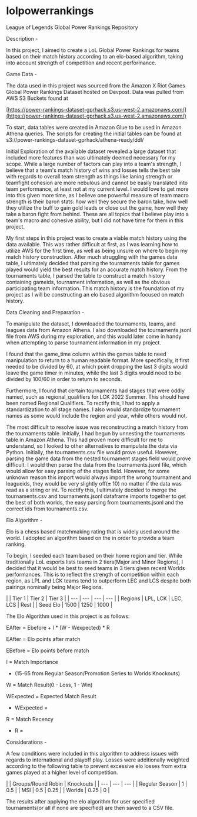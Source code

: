 # lolpowerrankings
League of Legends Global Power Rankings Repository

Description -

In this project, I aimed to create a LoL Global Power Rankings for teams based on their match history according to an elo-based algorithm, taking into account strength of competition and recent performance.

Game Data -

The data used in this project was sourced from the Amazon X Riot Games Global Power Rankings Dataset hosted on Devpost. Data was pulled from AWS S3 Buckets found at

[https://power-rankings-dataset-gprhack.s3.us-west-2.amazonaws.com/](https://power-rankings-dataset-gprhack.s3.us-west-2.amazonaws.com/)

To start, data tables were created in Amazon Glue to be used in Amazon Athena queries. The scripts for creating the initial tables can be found at s3://power-rankings-dataset-gprhack/athena-ready/ddl/

Initial Exploration of the available dataset revealed a large dataset that included more features than was ultimately deemed necessary for my scope. While a large number of factors can play into a team's strength, I believe that a team's match history of wins and losses tells the best tale with regards to overall team strength as things like laning strength or teamfight cohesion are more nebulous and cannot be easily translated into team performance, at least not at my current level. I would love to get more into this given more time, as I believe one powerful measure of team macro strength is their baron stats: how well they secure the baron take, how well they utilize the buff to gain gold leads or close out the game, how well they take a baron fight from behind. These are all topics that I believe play into a team's macro and cohesive ability, but I did not have time for them in this project.

My first steps in this project was to create a viable match history using the data available. This was rather difficult at first, as I was learning how to utilize AWS for the first time, as well as being unsure on where to begin my match history construction. After much struggling with the games data table, I ultimately decided that parsing the tournaments table for games played would yield the best results for an accurate match history. From the tournaments table, I parsed the table to construct a match history containing gameids, tournament information, as well as the obvious participating team information. This match history is the foundation of my project as I will be constructing an elo based algorithm focused on match history.

Data Cleaning and Preparation -

To manipulate the dataset, I downloaded the tournaments, teams, and leagues data from Amazon Athena. I also downloaded the tournaments.jsonl file from AWS during my exploration, and this would later come in handy when attempting to parse tournament information in my project.

I found that the game\_time column within the games table to need manipulation to return to a human readable format. More specifically, it first needed to be divided by 60, at which point dropping the last 3 digits would leave the game timer in minutes, while the last 3 digits would need to be divided by 100/60 in order to return to seconds.

Furthermore, I found that certain tournaments had stages that were oddly named, such as regional\_qualifiers for LCK 2022 Summer. This should have been named Regional Qualifiers. To rectify this, I had to apply a standardization to all stage names. I also would standardize tournament names as some would include the region and year, while others would not.

The most difficult to resolve issue was reconstructing a match history from the tournaments table. Initially, I had begun by unnesting the tournaments table in Amazon Athena. This had proven more difficult for me to understand, so I looked to other alternatives to manipulate the data via Python. Initially, the tournaments.csv file would prove useful. However, parsing the game data from the nested tournament stages field would prove difficult. I would then parse the data from the tournaments.jsonl file, which would allow for easy parsing of the stages field. However, for some unknown reason this import would always import the wrong tournament and leagueids, they would be very slightly off(± 10) no matter if the data was read as a string or int. To rectify this, I ultimately decided to merge the tournaments.csv and tournaments.jsonl dataframe imports together to get the best of both worlds, the easy parsing from tournaments.jsonl and the correct ids from tournaments.csv.

Elo Algorithm -

Elo is a chess based matchmaking rating that is widely used around the world. I adopted an algorithm based on the in order to provide a team ranking.

To begin, I seeded each team based on their home region and tier. While traditionally LoL esports lists teams in 2 tiers(Major and Minor Regions), I decided that it would be best to seed teams in 3 tiers given recent Worlds performances. This is to reflect the strength of competition within each region, as LPL and LCK teams tend to outperform LEC and LCS despite both pairings nominally being Major Regions.

|
 | Tier 1 | Tier 2 | Tier 3 |
| --- | --- | --- | --- |
| Regions | LPL, LCK | LEC, LCS | Rest |
| Seed Elo | 1500 | 1250 | 1000 |

The Elo Algorithm used in this project is as follows:

EAfter = Ebefore + I \* (W - Wexpected) \* R

EAfter = Elo points after match

EBefore = Elo points before match

I = Match Importance

- (15-65 from Regular Season/Promotion Series to Worlds Knockouts)

W = Match Result(0 - Loss, 1 - Win)

WExpected = Expected Match Result

- WExpected =

R = Match Recency

- R =

Considerations -

A few conditions were included in this algorithm to address issues with regards to international and playoff play. Losses were additionally weighted according to the following table to prevent excessive elo losses from extra games played at a higher level of competition.

|
 | Groups/Round Robin | Knockouts |
| --- | --- | --- |
| Regular Season | 1 | 0.5 |
| MSI | 0.5 | 0.25 |
| Worlds | 0.25 | 0 |

The results after applying the elo algorithm for user specified tournaments(or all if none are specified) are then saved to a CSV file.
